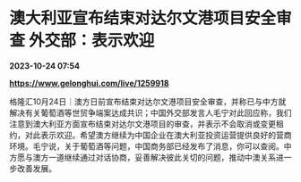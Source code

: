 # 澳大利亚宣布结束对达尔文港项目安全审查 外交部：表示欢迎

**2023-10-24 07:54**

**https://www.gelonghui.com/live/1259918**

格隆汇10月24日｜澳方日前宣布结束对达尔文港项目安全审查，并称已与中方就解决有关葡萄酒等世贸争端案达成共识；中国外交部发言人毛宁对此回应称，我们注意到澳大利亚方面宣布结束对达尔文港项目的审查，并表示不会取消或变更租约，对此表示欢迎。希望澳方继续为中国企业在澳大利亚投资运营提供良好的营商环境。毛宁说，关于葡萄酒等问题，中国商务部已经发布了消息，你可以查阅。中方愿与澳方一道继续通过对话协商，妥善解决彼此关切的问题，推动中澳关系进一步改善发展。